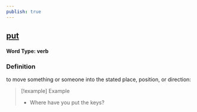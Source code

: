 ```yaml
---
publish: true
---
```

## [put](https://dictionary.cambridge.org/dictionary/english/put)

#### Word Type: verb
### Definition
to move something or someone into the stated place, position, or direction:

>[!example] Example
> - Where have you put the keys?
